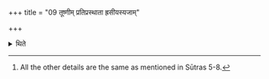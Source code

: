 +++
title = "09 तूष्णीम् प्रतिप्रस्थाता ह्रसीयस्यजाम्"

+++

<details><summary>थिते</summary>

9. The Pratiprasthātr̥ (milks) the she-goat into the smaller (pot) silently (=without any formula).[^1]  

[^1]: All the other details are the same as mentioned in Sūtras 5-8. 
</details>
